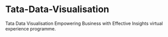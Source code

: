 # Tata-Data-Visualisation
Tata Data Visualisation Empowering Business with Effective Insights virtual experience programme.
